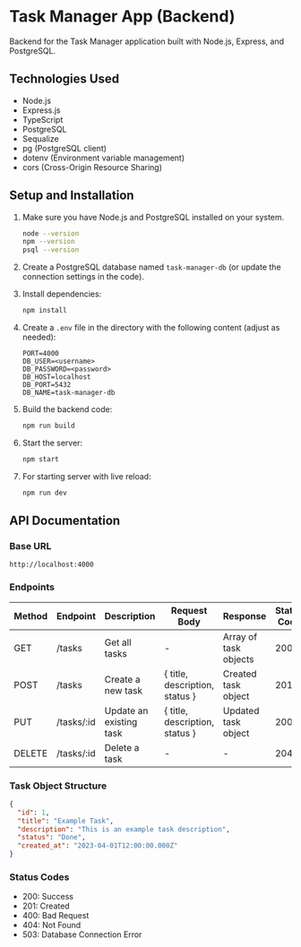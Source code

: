 # Task Manager App (Backend)

Backend for the Task Manager application built with Node.js, Express, and PostgreSQL.

## Technologies Used

- Node.js
- Express.js
- TypeScript
- PostgreSQL
- Sequalize
- pg (PostgreSQL client)
- dotenv (Environment variable management)
- cors (Cross-Origin Resource Sharing)

## Setup and Installation

1. Make sure you have Node.js and PostgreSQL installed on your system.
   ```bash
   node --version
   npm --version
   psql --version
   ```

2. Create a PostgreSQL database named `task-manager-db` (or update the connection settings in the code).

4. Install dependencies:
   ```bash
   npm install
   ```

5. Create a `.env` file in the directory with the following content (adjust as needed):
   ```
   PORT=4000
   DB_USER=<username>
   DB_PASSWORD=<password>
   DB_HOST=localhost
   DB_PORT=5432
   DB_NAME=task-manager-db
   ```

6. Build the backend code:
   ```bash
   npm run build
   ```

7. Start the server:
   ```bash
   npm start
   ```

8. For starting server with live reload:
   ```bash
   npm run dev
   ```

## API Documentation

### Base URL
```
http://localhost:4000
```

### Endpoints

| Method | Endpoint     | Description               | Request Body               | Response                   |Status Code | 
|--------|--------------|---------------------------|----------------------------|----------------------------|-------------
| GET    | /tasks       | Get all tasks             | -                          | Array of task objects      | 200
| POST   | /tasks       | Create a new task         | { title, description, status } | Created task object        | 201
| PUT    | /tasks/:id   | Update an existing task   | { title, description, status } | Updated task object        | 200
| DELETE | /tasks/:id   | Delete a task             | -                          | - | 204

### Task Object Structure

```json
{
  "id": 1,
  "title": "Example Task",
  "description": "This is an example task description",
  "status": "Done",
  "created_at": "2023-04-01T12:00:00.000Z"
}
```

### Status Codes

- 200: Success
- 201: Created
- 400: Bad Request
- 404: Not Found
- 503: Database Connection Error